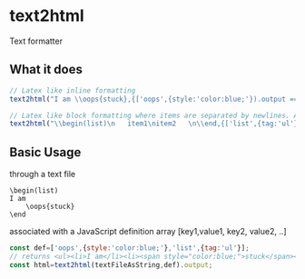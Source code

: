 # text2html
Text formatter


## What it does

```javascript
// Latex like inline formatting
text2html("I am \\oops{stuck},{['oops',{style:'color:blue;'}).output ==='I am <span style="color:blue;">stuck</span>';

// Latex like block formatting where items are separated by newlines. Any item leading spaces are removed
text2html("\\begin(list)\n   item1\nitem2   \n\\end,{['list',{tag:'ul'}).output ==='<ul><li>item1</li><li>item2   </li></ul>';
```

## Basic Usage

through a text file
```
\begin(list)
I am
    \oops{stuck}
\end
```
associated with a JavaScript definition array [key1,value1, key2, value2, ..]
```javascript
const def=['oops',{style:'color:blue;'},'list',{tag:'ul'}];
// returns <ul><li>I am</li><li><span style="color:blue;">stuck</span></li></ul>
const html=text2html(textFileAsString,def).output;
```